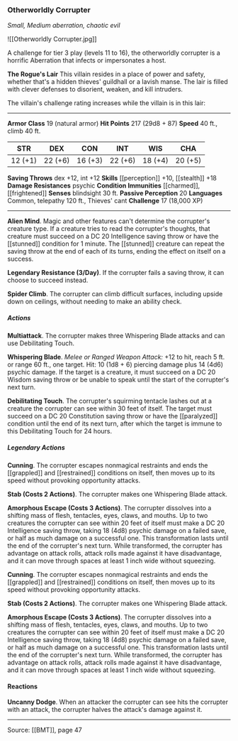 ### Otherworldly Corrupter
_Small, Medium aberration, chaotic evil_

![[Otherworldly Corrupter.jpg]]

A challenge for tier 3 play (levels 11 to 16), the otherworldly corrupter is a horrific Aberration that infects or impersonates a host.


**The Rogue's Lair** This villain resides in a place of power and safety, whether that's a hidden thieves' guildhall or a lavish manse. The lair is filled with clever defenses to disorient, weaken, and kill intruders.

The villain's challenge rating increases while the villain is in this lair:







---

**Armor Class** 19 (natural armor)
**Hit Points** 217 (29d8 + 87)
**Speed** 40 ft., climb 40 ft.

| STR     | DEX     | CON     | INT     | WIS     | CHA     |
|---------|---------|---------|---------|---------|---------|
| 12 (+1) | 22 (+6) | 16 (+3) | 22 (+6) | 18 (+4) | 20 (+5) |

**Saving Throws** dex +12, int +12
**Skills** [[perception]] +10, [[stealth]] +18
**Damage Resistances** psychic
**Condition Immunities** [[charmed]], [[frightened]]
**Senses** blindsight 30 ft.
**Passive Perception** 20
**Languages** Common, telepathy 120 ft., Thieves' cant
**Challenge** 17 (18,000 XP)

---

**Alien Mind**. Magic and other features can't determine the corrupter's creature type. If a creature tries to read the corrupter's thoughts, that creature must succeed on a DC 20 Intelligence saving throw or have the [[stunned]] condition for 1 minute. The [[stunned]] creature can repeat the saving throw at the end of each of its turns, ending the effect on itself on a success.

**Legendary Resistance (3/Day)**. If the corrupter fails a saving throw, it can choose to succeed instead.

**Spider Climb**. The corrupter can climb difficult surfaces, including upside down on ceilings, without needing to make an ability check.

##### Actions
**Multiattack**. The corrupter makes three Whispering Blade attacks and can use Debilitating Touch.

**Whispering Blade**. _Melee or Ranged Weapon Attack:_ +12 to hit, reach 5 ft. or range 60 ft., one target. Hit: 10 (1d8 + 6) piercing damage plus 14 (4d6) psychic damage. If the target is a creature, it must succeed on a DC 20 Wisdom saving throw or be unable to speak until the start of the corrupter's next turn.

**Debilitating Touch**. The corrupter's squirming tentacle lashes out at a creature the corrupter can see within 30 feet of itself. The target must succeed on a DC 20 Constitution saving throw or have the [[paralyzed]] condition until the end of its next turn, after which the target is immune to this Debilitating Touch for 24 hours.

##### Legendary Actions
**Cunning**. The corrupter escapes nonmagical restraints and ends the [[grappled]] and [[restrained]] conditions on itself, then moves up to its speed without provoking opportunity attacks.

**Stab (Costs 2 Actions)**. The corrupter makes one Whispering Blade attack.

**Amorphous Escape (Costs 3 Actions)**. The corrupter dissolves into a shifting mass of flesh, tentacles, eyes, claws, and mouths. Up to two creatures the corrupter can see within 20 feet of itself must make a DC 20 Intelligence saving throw, taking 18 (4d8) psychic damage on a failed save, or half as much damage on a successful one. This transformation lasts until the end of the corrupter's next turn. While transformed, the corrupter has advantage on attack rolls, attack rolls made against it have disadvantage, and it can move through spaces at least 1 inch wide without squeezing.

**Cunning**. The corrupter escapes nonmagical restraints and ends the [[grappled]] and [[restrained]] conditions on itself, then moves up to its speed without provoking opportunity attacks.

**Stab (Costs 2 Actions)**. The corrupter makes one Whispering Blade attack.

**Amorphous Escape (Costs 3 Actions)**. The corrupter dissolves into a shifting mass of flesh, tentacles, eyes, claws, and mouths. Up to two creatures the corrupter can see within 20 feet of itself must make a DC 20 Intelligence saving throw, taking 18 (4d8) psychic damage on a failed save, or half as much damage on a successful one. This transformation lasts until the end of the corrupter's next turn. While transformed, the corrupter has advantage on attack rolls, attack rolls made against it have disadvantage, and it can move through spaces at least 1 inch wide without squeezing.

#### Reactions
**Uncanny Dodge**. When an attacker the corrupter can see hits the corrupter with an attack, the corrupter halves the attack's damage against it.


---

Source: [[BMT]], page 47